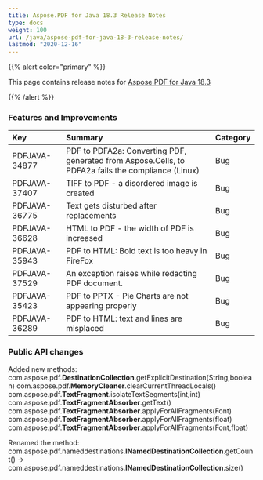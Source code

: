 ```yaml
---
title: Aspose.PDF for Java 18.3 Release Notes
type: docs
weight: 100
url: /java/aspose-pdf-for-java-18-3-release-notes/
lastmod: "2020-12-16"
---
```


{{% alert color="primary" %}} 

This page contains release notes for [Aspose.PDF for Java 18.3](https://repository.aspose.com/webapp/#/artifacts/browse/tree/General/repo/com/aspose/aspose-pdf/18.3)

{{% /alert %}} 
### **Features and Improvements**

|**Key**|**Summary**|**Category**|
| :- | :- | :- |
|PDFJAVA-34877|PDF to PDFA2a: Converting PDF, generated from Aspose.Cells, to PDFA2a fails the compliance (Linux)|Bug|
|PDFJAVA-37407|TIFF to PDF - a disordered image is created|Bug|
|PDFJAVA-36775|Text gets disturbed after replacements|Bug|
|PDFJAVA-36628|HTML to PDF - the width of PDF is increased|Bug|
|PDFJAVA-35943|PDF to HTML: Bold text is too heavy in FireFox|Bug|
|PDFJAVA-37529|An exception raises while redacting PDF document.|Bug|
|PDFJAVA-35423|PDF to PPTX - Pie Charts are not appearing properly|Bug|
|PDFJAVA-36289|PDF to HTML: text and lines are misplaced|Bug|
### **Public API changes**
Added new methods:
com.aspose.pdf.**DestinationCollection**.getExplicitDestination(String,boolean)
com.aspose.pdf.**MemoryCleaner**.clearCurrentThreadLocals()
com.aspose.pdf.**TextFragment**.isolateTextSegments(int,int)
com.aspose.pdf.**TextFragmentAbsorber**.getText()
com.aspose.pdf.**TextFragmentAbsorber**.applyForAllFragments(Font)
com.aspose.pdf.**TextFragmentAbsorber**.applyForAllFragments(float)
com.aspose.pdf.**TextFragmentAbsorber**.applyForAllFragments(Font,float)

Renamed the method:
com.aspose.pdf.nameddestinations.**INamedDestinationCollection**.getCount() -> com.aspose.pdf.nameddestinations.**INamedDestinationCollection**.size()

